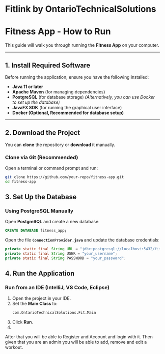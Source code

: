 # Fitlink by OntarioTechnicalSolutions

# Fitness App - How to Run

This guide will walk you through running the **Fitness App** on your computer.

---

## 1. Install Required Software
Before running the application, ensure you have the following installed:

- **Java 11 or later** 
- **Apache Maven** (for managing dependencies)
- **PostgreSQL** (for database storage) 
  *(Alternatively, you can use Docker to set up the database)*
- **JavaFX SDK** (for running the graphical user interface)
- **Docker (Optional, Recommended for database setup)** 

---

## 2. Download the Project
You can **clone** the repository or **download** it manually.

### Clone via Git (Recommended)
Open a terminal or command prompt and run:
```sh
git clone https://github.com/your-repo/fitness-app.git
cd fitness-app
```
## 3. Set Up the Database
### Using PostgreSQL Manually

Open **PostgreSQL** and create a new database:

```sql
CREATE DATABASE fitness_app;
```
Open the file **`ConnectionProvider.java`** and update the database credentials:

```java
private static final String URL = "jdbc:postgresql://localhost:5432/fitness_app";
private static final String USER = "your_username";
private static final String PASSWORD = "your_password";
```
## 4. Run the Application

### Run from an IDE (IntelliJ, VS Code, Eclipse)

1. Open the project in your IDE.
2. Set the **Main Class** to:
   ```sh
   com.OntarioTechnicalSolutions.Fit.Main
   ```
3. Click **Run**.
4. 
After that you will be able to Register and Account and login with it.
Then given that you are an admin you will be able to add, remove and edit a workout.
